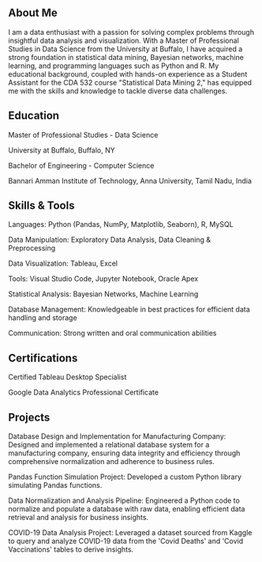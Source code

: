 
## About Me

I am a data enthusiast with a passion for solving complex problems through insightful data analysis and visualization. With a Master of Professional Studies in Data Science from the University at Buffalo, I have acquired a strong foundation in statistical data mining, Bayesian networks, machine learning, and programming languages such as Python and R. My educational background, coupled with hands-on experience as a Student Assistant for the CDA 532 course "Statistical Data Mining 2," has equipped me with the skills and knowledge to tackle diverse data challenges.

## Education

Master of Professional Studies - Data Science

University at Buffalo, Buffalo, NY

Bachelor of Engineering - Computer Science

Bannari Amman Institute of Technology, Anna University, Tamil Nadu, India

## Skills & Tools

Languages: Python (Pandas, NumPy, Matplotlib, Seaborn), R, MySQL

Data Manipulation: Exploratory Data Analysis, Data Cleaning & Preprocessing

Data Visualization: Tableau, Excel

Tools: Visual Studio Code, Jupyter Notebook, Oracle Apex

Statistical Analysis: Bayesian Networks, Machine Learning

Database Management: Knowledgeable in best practices for efficient data handling and storage

Communication: Strong written and oral communication abilities

## Certifications

Certified Tableau Desktop Specialist

Google Data Analytics Professional Certificate


## Projects

Database Design and Implementation for Manufacturing Company: Designed and implemented a relational database system for a manufacturing company, ensuring data integrity and efficiency through comprehensive normalization and adherence to business rules.

Pandas Function Simulation Project: Developed a custom Python library simulating Pandas functions.

Data Normalization and Analysis Pipeline: Engineered a Python code to normalize and populate a database with raw data, enabling efficient data retrieval and analysis for business insights.

COVID-19 Data Analysis Project: Leveraged a dataset sourced from Kaggle to query and analyze COVID-19 data from the 'Covid Deaths' and 'Covid Vaccinations' tables to derive insights.
